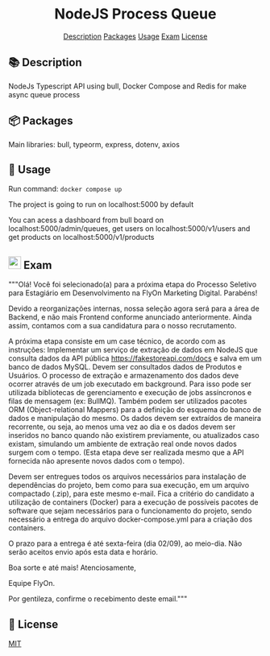 <h1 align="center">NodeJS Process Queue</h1>

<div align="center">
<a href="#description">Description</a>
<a href="#packages">Packages</a>
<a href="#usage">Usage</a>
<a href="#exam">Exam</a>
<a href="#license">License</a>
</div>

<h2 id="description">📚 Description</h2>
NodeJs Typescript API using bull, Docker Compose and Redis for make async queue process

<h2 id="packages">📦 Packages</h2>
Main libraries: bull, typeorm, express, dotenv, axios

<h2 id="usage">🚀 Usage</h2>

Run command: `docker compose up`

The project is going to run on localhost:5000 by default

You can acess a dashboard from bull board on localhost:5000/admin/queues, get users on localhost:5000/v1/users and get products on localhost:5000/v1/products

<h2 id="exam"><img src="https://www.webfx.com/wp-content/themes/fx/assets/img/tools/emoji-cheat-sheet/graphics/emojis/memo.png" width="25"/> Exam</h2>

<p>"""Olá! Você foi selecionado(a) para a próxima etapa do Processo Seletivo para Estagiário em Desenvolvimento na FlyOn Marketing Digital. Parabéns!

Devido a reorganizações internas, nossa seleção agora será para a área de Backend, e não mais Frontend conforme anunciado anteriormente. Ainda assim, contamos com a sua candidatura para o nosso recrutamento.

A próxima etapa consiste em um case técnico, de acordo com as instruções:
Implementar um serviço de extração de dados em NodeJS que consulta dados da API pública https://fakestoreapi.com/docs e salva em um banco de dados MySQL. Devem ser consultados dados de Produtos e Usuários.
O processo de extração e armazenamento dos dados deve ocorrer através de um job executado em background. Para isso pode ser utilizada bibliotecas de gerenciamento e execução de jobs assíncronos e filas de mensagem (ex: BullMQ).
Também podem ser utilizados pacotes ORM (Object-relational Mappers) para a definição do esquema do banco de dados e manipulação do mesmo.
Os dados devem ser extraídos de maneira recorrente, ou seja, ao menos uma vez ao dia e os dados devem ser inseridos no banco quando não existirem previamente, ou atualizados caso existam, simulando um ambiente de extração real onde novos dados surgem com o tempo. (Esta etapa deve ser realizada mesmo que a API fornecida não apresente novos dados com o tempo).

Devem ser entregues todos os arquivos necessários para instalação de dependências do projeto, bem como para sua execução, em um arquivo compactado (.zip), para este mesmo e-mail. Fica a critério do candidato a utilização de containers (Docker) para a execução de possíveis pacotes de software que sejam necessários para o funcionamento do projeto, sendo necessário a entrega do arquivo docker-compose.yml para a criação dos containers.

O prazo para a entrega é até sexta-feira (dia 02/09), ao meio-dia. Não serão aceitos envio após esta data e horário.

Boa sorte e até mais!
Atenciosamente,

Equipe FlyOn.

Por gentileza, confirme o recebimento deste email."""</p>

<h2 id="license">🚀 License</h2>

[MIT](https://choosealicense.com/licenses/mit/)
